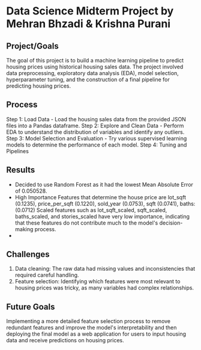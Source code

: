 # Data Science Midterm Project by Mehran Bhzadi & Krishna Purani
## Project/Goals
The goal of this project is to build a machine learning pipeline to predict housing prices using historical housing sales data. The project involved data preprocessing, exploratory data analysis (EDA), model selection, hyperparameter tuning, and the construction of a final pipeline for predicting housing prices.

## Process
Step 1: Load Data - Load the housing sales data from the provided JSON files into a Pandas dataframe.
Step 2: Explore and Clean Data - Perform EDA to understand the distribution of variables and identify any outliers.
Step 3: Model Selection and Evaluation - Try various supervised learning models to determine the performance of each model.
Step 4: Tuning and Pipelines 

## Results
- Decided to use  Random Forest as it had the lowest Mean Absolute Error of 0.050528.
- High Importance Features that determine the house price are lot_sqft (0.1235), price_per_sqft (0.1220), sold_year (0.0753), sqft (0.0741), baths: (0.0712) 
Scaled features such as lot_sqft_scaled, sqft_scaled, baths_scaled, and stories_scaled have very low importance, indicating that these features do not contribute much to the model's decision-making process.
- 

## Challenges 
1. Data cleaning: The raw data had missing values and inconsistencies that required careful handling.
2. Feature selection: Identifying which features were most relevant to housing prices was tricky, as many variables had complex relationships.

## Future Goals
Implementing a more detailed feature selection process to remove redundant features and improve the model's interpretability and then deploying the final model as a web application for users to input housing data and receive predictions on housing prices.

